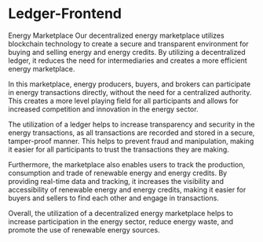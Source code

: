 # Ledger-Frontend
Energy Marketplace
Our decentralized energy marketplace utilizes blockchain technology to create a secure and transparent environment for buying and selling energy and energy credits. By utilizing a decentralized ledger, it reduces the need for intermediaries and creates a more efficient energy marketplace.

In this marketplace, energy producers, buyers, and brokers can participate in energy transactions directly, without the need for a centralized authority. This creates a more level playing field for all participants and allows for increased competition and innovation in the energy sector.

The utilization of a ledger helps to increase transparency and security in the energy transactions, as all transactions are recorded and stored in a secure, tamper-proof manner. This helps to prevent fraud and manipulation, making it easier for all participants to trust the transactions they are making.

Furthermore, the marketplace also enables users to track the production, consumption and trade of renewable energy and energy credits. By providing real-time data and tracking, it increases the visibility and accessibility of renewable energy and energy credits, making it easier for buyers and sellers to find each other and engage in transactions.

Overall, the utilization of a decentralized energy marketplace helps to increase participation in the energy sector, reduce energy waste, and promote the use of renewable energy sources.
